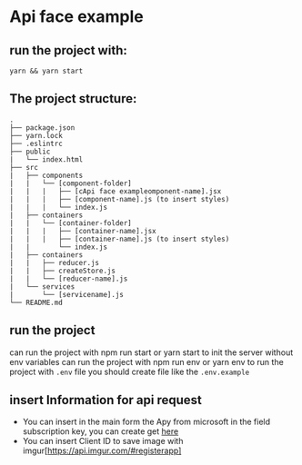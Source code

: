 # Api face example

## run the project with:
```yarn && yarn start ```


## The project structure:

```
.
├── package.json
├── yarn.lock
├── .eslintrc
├── public
|   └── index.html
├── src
|   ├── components
|   |   └── [component-folder]
|   |   |   ├── [cApi face exampleomponent-name].jsx
|   |   |   ├── [component-name].js (to insert styles)
|   |   |   └── index.js
|   ├── containers
|   |   └── [container-folder]
|   |   |   ├── [container-name].jsx
|   |   |   ├── [container-name].js (to insert styles)
|   |       └── index.js
|   ├── containers
|   |   ├── reducer.js
|   |   ├── createStore.js
|   |   └── [reducer-name].js
|   └── services
|       └── [servicename].js
└── README.md
```
## run the project
can run the project with npm run start or yarn start to init the server without env variables
can run the project with npm run env or yarn env to run the project with `.env` file you should create file like the `.env.example`

## insert Information for api request

* You can insert in the main form the Apy from microsoft in the field subscription key, you can create get [here](https://azure.microsoft.com/en-us/services/cognitive-services/face/)
* You can insert Client ID to save image with imgur[https://api.imgur.com/#registerapp]


